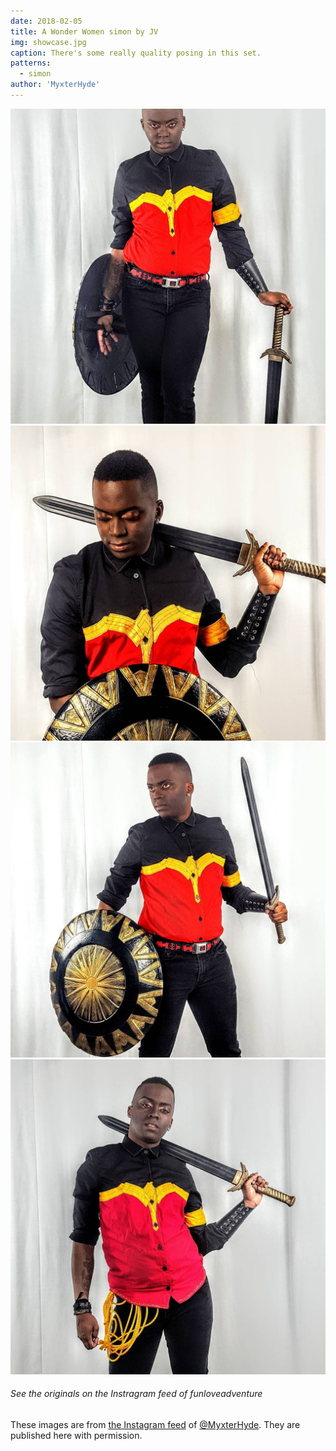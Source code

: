 ```yaml
---
date: 2018-02-05
title: A Wonder Women simon by JV
img: showcase.jpg
caption: There's some really quality posing in this set.
patterns:
  - simon
author: 'MyxterHyde'
---
```


![Another view](view2.jpg) ![Another view](view3.jpg) ![Another view](view4.jpg) ![Another view](view5.jpg)

<Note>

###### See the originals on the Instragram feed of funloveadventure

These images are from 
[the Instagram feed](https://www.instagram.com/myxterhyde/)
of [@MyxterHyde](/users/MyxterHyde).
They are published here with permission.

</Note>



